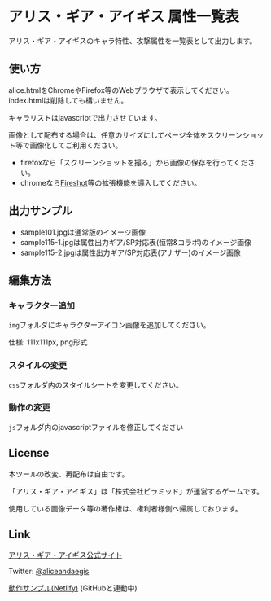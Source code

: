 # アリス・ギア・アイギス 属性一覧表

アリス・ギア・アイギスのキャラ特性、攻撃属性を一覧表として出力します。

## 使い方

alice.htmlをChromeやFirefox等のWebブラウザで表示してください。  
index.htmlは削除しても構いません。

キャラリストはjavascriptで出力させています。

画像として配布する場合は、任意のサイズにしてページ全体をスクリーンショット等で画像化してご利用ください。

- firefoxなら「スクリーンショットを撮る」から画像の保存を行ってください。
- chromeなら[Fireshot](https://chrome.google.com/webstore/detail/take-webpage-screenshots/mcbpblocgmgfnpjjppndjkmgjaogfceg?hl=ja)等の拡張機能を導入してください。

## 出力サンプル
- sample101.jpgは通常版のイメージ画像
- sample115-1.jpgは属性出力ギア/SP対応表(恒常&コラボ)のイメージ画像
- sample115-2.jpgは属性出力ギア/SP対応表(アナザー)のイメージ画像

## 編集方法

### キャラクター追加

`img`フォルダにキャラクターアイコン画像を追加してください。

仕様: 111x111px, png形式

### スタイルの変更

`css`フォルダ内のスタイルシートを変更してください。

### 動作の変更

`js`フォルダ内のjavascriptファイルを修正してください

## License

本ツールの改変、再配布は自由です。

「アリス・ギア・アイギス」は「株式会社ピラミッド」が運営するゲームです。

使用している画像データ等の著作権は、権利者様側へ帰属しております。

## Link

  [アリス・ギア・アイギス公式サイト](https://colopl.co.jp/alicegearaegis/)

  Twitter: [@aliceandaegis](https://twitter.com/aliceandaegis)

  [動作サンプル(Netlify)](https://aliceandaegis.netlify.app/alice.html) (GitHubと連動中)

  